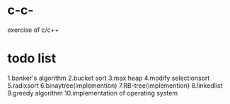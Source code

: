 # c-c-
exercise of c/c++

# todo list<br>
1.banker's algorithm
2.bucket sort
3.max heap
4.modify selectionsort
5.radixsort
6.binaytree(implemention)
7.RB-tree(implemention)
8.linkedlist
9.greedy algorithm
10.implementation of operating system
